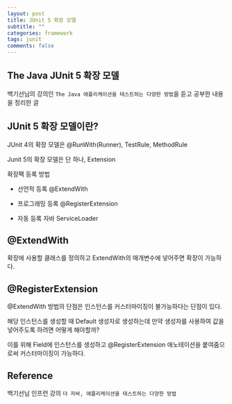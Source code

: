 ```yaml
---
layout: post
title: JUnit 5 확장 모델
subtitle: ""
categories: framework
tags: junit
comments: false
---
```


## The Java JUnit 5 확장 모델

백기선님의 강의인 `The Java 애플리케이션을 테스트하는 다양한 방법`을 듣고 공부한 내용을 정리한 글

## JUnit 5 확장 모델이란?

JUnit 4의 확장 모델은 @RunWith(Runner), TestRule, MethodRule

Junit 5의 확장 모델은 단 하나, Extension

확장팩 등록 방법

- 선언적 등록 @ExtendWith

- 프로그래밍 등록 @RegisterExtension

- 자동 등록 자바 ServiceLoader

## @ExtendWith

확장에 사용할 클래스를 정의하고 ExtendWith의 매개변수에 넣어주면 확장이 가능하다.

## @RegisterExtension

@ExtendWith 방법의 단점은 인스턴스를 커스터마이징이 불가능하다는 단점이 있다.

해당 인스턴스를 생성할 때 Default 생성자로 생성하는데 만약 생성자를 사용하여 값을 넣어주도록 하려면 어떻게 해야할까?

이를 위해 Field에 인스턴스를 생성하고 @RegisterExtension 애노테이션을 붙여줌으로써 커스터마이징이 가능하다.

## Reference

백기선님 인프런 강의 `더 자바, 애플리케이션을 테스트하는 다양한 방법`